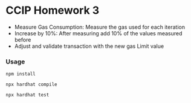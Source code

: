 # CCIP Homework 3

+ Measure Gas Consumption: Measure the gas used for each iteration
+ Increase by 10%: After measuring add 10% of the values measured before
+ Adjust and validate transaction with the new gas Limit value

### Usage
`npm install`

`npx hardhat compile`

`npx hardhat test`

